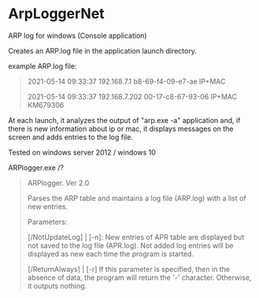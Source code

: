 # ArpLoggerNet
ARP log for windows (Console application)

Creates an ARP.log file in the application launch directory.

example ARP.log file:

>2021-05-14 09:33:37 192.168.7.1 b8-69-f4-09-e7-ae IP+MAC
>
>2021-05-14 09:33:37 192.168.7.202 00-17-c8-67-93-06 IP+MAC KM679306


At each launch, it analyzes the output of "arp.exe -a" application and, 
if there is new information about ip or mac, it displays messages on the screen and adds entries to the log file.

Tested on windows server 2012 / windows 10

ARPlogger.exe /?

>ARPlogger. Ver 2.0
>
>Parses the ARP table and maintains a log file (ARP.log) with a list of new entries.
>
>Parameters:
>
>[/NotUpdateLog] | [-n]: New entries of APR table are displayed but not saved to the log file (APR.log).
>                        Not added log entries will be displayed as new each time the program is started.
>                        
>[/ReturnAlways] | [-r]  If this parameter is specified, then in the absence of data, the program will return the '-' character. Otherwise, it outputs nothing.

